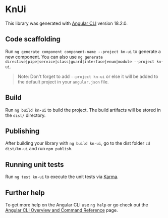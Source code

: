 # KnUi

This library was generated with [Angular CLI](https://github.com/angular/angular-cli) version 18.2.0.

## Code scaffolding

Run `ng generate component component-name --project kn-ui` to generate a new component. You can also use
`ng generate directive|pipe|service|class|guard|interface|enum|module --project kn-ui`.
> Note: Don't forget to add `--project kn-ui` or else it will be added to the default project in your `angular.json`
> file.

## Build

Run `ng build kn-ui` to build the project. The build artifacts will be stored in the `dist/` directory.

## Publishing

After building your library with `ng build kn-ui`, go to the dist folder `cd dist/kn-ui` and run `npm publish`.

## Running unit tests

Run `ng test kn-ui` to execute the unit tests via [Karma](https://karma-runner.github.io).

## Further help

To get more help on the Angular CLI use `ng help` or go check out
the [Angular CLI Overview and Command Reference](https://angular.dev/tools/cli) page.
